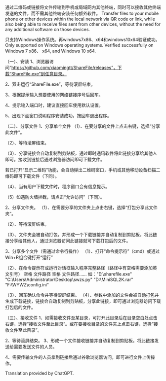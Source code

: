 通过二维码或链接将文件传输到手机或局域网内其他终端，同时可以接收其他终端发送的文件，而不需其他终端安装任何额外软件。
Transfer files to your mobile phone or other devices within the local network via QR code or link, while also being able to receive files sent from other devices, without the need for any additional software on those devices.


只支持Windows操作系统。再windows7x86、x64和windows10x64验证成功。
Only supported on Windows operating systems. Verified successfully on Windows 7 x86、 x64, and Windows 10 x64.


（一）、安装
1、浏览器访问“https://github.com/xiaomingtt/ShareFile/releases”，下载“ShareFile.exe”到任意目录。
 
2、双击运行“ShareFile.exe”，等待滚屏结束。
 
3、根据提示输入想要使用的网络链接序号后回车。
 
4、提示输入端口时，建议直接回车使用默认设置。
 
5、出现下面窗口说明程序安装成功，按回车退出程序。
 
（二）、分享文件
1、分享单个文件
（1）、在要分享的文件上点击右键，选择“分享此文件”。
 
（2）、等待滚屏结束。
 
（3）、分享链接会自动复制到剪贴板，通过即时通讯软件将此链接分享给其他人即可。接收到链接后通过浏览器访问即可下载文件。
 
若已打开“显示二维码”功能，会自动弹出二维码窗口，手机或其他移动设备扫描二维码即可下载文件（下同）。
 
（4）、当有用户下载文件时，程序窗口会有信息提示。
 
（5）如遇防火墙拦截，请点击“允许访问”（下同）。
 
2、分享文件夹。
（1）、在需要分享的文件夹上点击右键，选择“打包分享此文件夹”。
 
（2）、等待滚屏结束。
 
（3）、文件夹会被自动打包，并形成一个下载链接并自动复制到剪贴板，将此链接分享给其他人，通过浏览器访问此链接就可下载打包后的文件。
 
3、分享多个文件（需通过命令行操作）
（1）、打开“命令提示符”（cmd）或通过Win+R组合键打开“运行”
  
（2）、在命令提示符或运行对话框输入程序完整路径（路径中有空格需要添加英文引号） 空格 文件路径 空格 文件路径……
如："E:\sharefile.exe" "C:\Users\Administrator\Desktop\swzs.py" "D:\MiniSQL2K.rar" "F:\WYWZ\config.ini"
 
 
（3）、回车确认命令并等待滚屏结束。
（4）、参数中添加的文件会被自动打包并生成下载链接，链接会自动复制到剪贴板，分享此链接，即可通过浏览器访问下载打包后的文件。
 
（三）、接收文件
1、如需接收文件至某目录，可打开此目录后在目录空白处点击右键，选择“接收文件至此目录”。或在要接收目录的文件夹上点击右键，选择“接收文件至此目录”。
  
2、等待滚屏结束。
3、形成一个文件接收链接并自动复制到剪贴板。将此链接发送给需要发送文件的人员。
 
 
4、需要传输文件的人员拿到链接后通过谷歌浏览器访问，即可进行文件上传操作。
 





Translation provided by ChatGPT.
